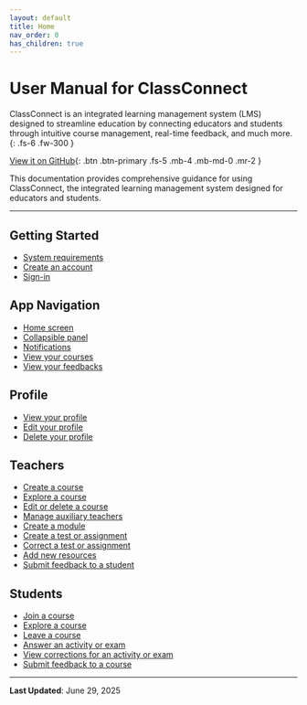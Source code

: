 ```yaml
---
layout: default
title: Home
nav_order: 0
has_children: true
---
```


# User Manual for ClassConnect
ClassConnect is an integrated learning management system (LMS) designed to streamline education by connecting educators and students through intuitive course management, real-time feedback, and much more.
{: .fs-6 .fw-300 }

[View it on GitHub](https://github.com/ClassConnect13/app){: .btn .btn-primary .fs-5 .mb-4 .mb-md-0 .mr-2 }

This documentation provides comprehensive guidance for using ClassConnect, the integrated learning management system designed for educators and students.

***

## Getting Started

- [System requirements](/app-manual/getting-started/requirements)
- [Create an account](/app-manual/getting-started/sign-up)
- [Sign-in](/app-manual/getting-started/sign-in)

## App Navigation

- [Home screen](/app-manual/app-navigation/home)
- [Collapsible panel](/app-manual/app-navigation/drawer)
- [Notifications](/app-manual/app-navigation/notifications)
- [View your courses](/app-manual/app-navigation/courses)
- [View your feedbacks](/app-manual/app-navigation/feedbacks)

## Profile

- [View your profile](/app-manual/profile/profile)
- [Edit your profile](/app-manual/profile/profile-edit)
- [Delete your profile](/app-manual/profile/profile-delete)

## Teachers

- [Create a course](/app-manual/teachers/course-create)
- [Explore a course](/app-manual/teachers/course-view)
- [Edit or delete a course](/app-manual/teachers/course-edit-delete)
- [Manage auxiliary teachers](/app-manual/teachers/auxiliary)
- [Create a module](/app-manual/teachers/module-create)
- [Create a test or assignment](/app-manual/teachers/activity-create)
- [Correct a test or assignment](/app-manual/teachers/activity-correct)
- [Add new resources](/app-manual/teachers/resource-create)
- [Submit feedback to a student](/app-manual/teachers/feedback-student)

## Students

- [Join a course](/app-manual/students/course-join)
- [Explore a course](/app-manual/students/course-view)
- [Leave a course](/app-manual/students/course-leave)
- [Answer an activity or exam](/app-manual/students/activity-answer)
- [View corrections for an activity or exam](/app-manual/students/activity-answer)
- [Submit feedback to a course](/app-manual/students/feedback-course)

---

**Last Updated**: June 29, 2025